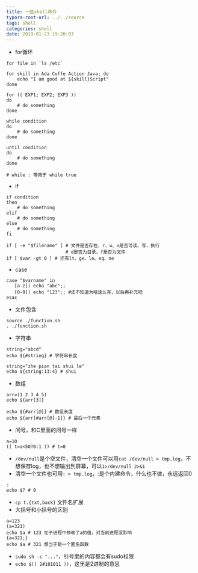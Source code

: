```yaml
---
title: 一些shell命令
typora-root-url: ../../source
tags: shell
categories: shell
date: 2019-01-23 19:20:03
---
```


- for循环

```shell
for file in `ls /etc`

for skill in Ada Coffe Action Java; do
    echo "I am good at ${skill}Script"
done

for (( EXP1; EXP2; EXP3 ))
do
    # do something
done

while condition
do
    # do something
done

until condition
do
    # do something
done

# while : 等效于 while true
```

- if

```shell
if condition
then
    # do something
elif
    # do something
else
    # do something
fi

if [ -e "$filename" ] # 文件是否存在，r、w、x是否可读、写、执行
                      # d是否为目录、f是否为文件
if [ $var -gt 0 ] # 还有lt、ge、le、eq、ne
```

- case


 ```shell
case "$varname" in
    [a-z]) echo "abc";;
    [0-9]) echo "123";; #还不知道为啥这么写，以后再补充吧
esac
 ```

- 文件包含

```shell
source ./function.sh
. ./function.sh
```

- 字符串

```shell
string="abcd"
echo ${#string} # 字符串长度

string="zhe pian tai shui le"
echo ${string:13:4} # shui
```

- 数组

```shell
arr=(1 2 3 4 5)
echo ${arr[3]}

echo ${#arr[@]} # 数组长度
echo ${arr[#arr[@]-1]} # 最后一个元素
```
- 问号，和C里面的问号一样

```shell
a=10
(( t=a<50?0:1 )) # t=0
```

- `/dev/null`是个空文件，清空一个文件可以用`cat /dev/null > tmp.log`，不想保存log，也不想输出到屏幕，可以`1>/dev/null 2>&1`
- 清空一个文件也可用`: > tmp.log`，:是个内建命令，什么也不做，永远返回0

```shell
:
echo $? # 0
 ```

 - `cp t.{txt,back}` 文件名扩展
 - 大括号和小括号的区别


 ```shell
 a=123
 (a=321)
 echo $a # 123 在子进程中修改了a的值，对当前进程没影响
 {a=321;}
 echo $a # 321 想当于是一个匿名函数
 ```

 - `sudo sh -c "..."`，引号里的内容都会有sudo权限
 - `echo $(( 2#101011 ))`，这里是2进制的意思
